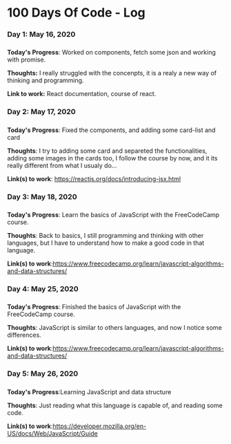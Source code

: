 # 100 Days Of Code - Log

### Day 1: May 16, 2020 
##### 

**Today's Progress**: Worked on components, fetch some json and working with promise.

**Thoughts:** I really struggled with the concenpts, it is a realy a new way of thinking and programming.

**Link to work:** React documentation, course of react.

### Day 2: May 17, 2020
##### 

**Today's Progress**: Fixed the components, and adding some card-list and card

**Thoughts**: I try to adding some card and separeted the functionalities, adding some images in the cards too, I follow the course by now, and it its really different from what I usualy do...

**Link(s) to work**: https://reactjs.org/docs/introducing-jsx.html


### Day 3: May 18, 2020
##### 

**Today's Progress**: Learn the basics of JavaScript with the FreeCodeCamp course.

**Thoughts**: Back to basics, I still programming and thinking with other languages, but I have to understand how to make a good code in that language.

**Link(s) to work**:https://www.freecodecamp.org/learn/javascript-algorithms-and-data-structures/


### Day 4: May 25, 2020
##### 

**Today's Progress**: Finished the basics of JavaScript with the FreeCodeCamp course.

**Thoughts**: JavaScript is similar to others languages, and now I notice some differences.

**Link(s) to work**:https://www.freecodecamp.org/learn/javascript-algorithms-and-data-structures/


### Day 5: May 26, 2020
##### 

**Today's Progress**:Learning JavaScript and data structure 

**Thoughts**: Just reading what this language is capable of, and reading some code.

**Link(s) to work**:https://developer.mozilla.org/en-US/docs/Web/JavaScript/Guide

